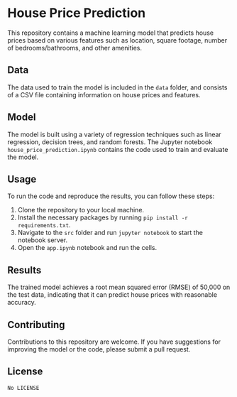 # House Price Prediction

This repository contains a machine learning model that predicts house prices based on various features such as location, square footage, number of bedrooms/bathrooms, and other amenities.

## Data

The data used to train the model is included in the `data` folder, and consists of a CSV file containing information on house prices and features.

## Model

The model is built using a variety of regression techniques such as linear regression, decision trees, and random forests. The Jupyter notebook `house_price_prediction.ipynb` contains the code used to train and evaluate the model.

## Usage

To run the code and reproduce the results, you can follow these steps:

1.  Clone the repository to your local machine.
2.  Install the necessary packages by running `pip install -r requirements.txt`.
3.  Navigate to the `src` folder and run `jupyter notebook` to start the notebook server.
4.  Open the `app.ipynb` notebook and run the cells.

## Results

The trained model achieves a root mean squared error (RMSE) of 50,000 on the test data, indicating that it can predict house prices with reasonable accuracy.

## Contributing

Contributions to this repository are welcome. If you have suggestions for improving the model or the code, please submit a pull request.

## License

`No LICENSE`
